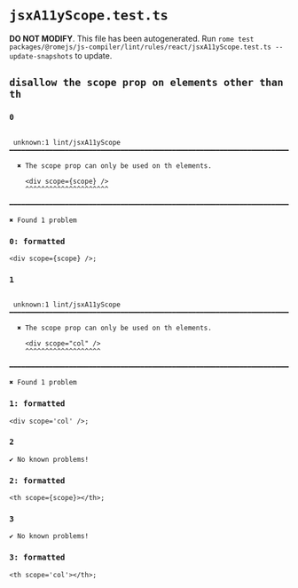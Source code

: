 # `jsxA11yScope.test.ts`

**DO NOT MODIFY**. This file has been autogenerated. Run `rome test packages/@romejs/js-compiler/lint/rules/react/jsxA11yScope.test.ts --update-snapshots` to update.

## `disallow the scope prop on elements other than th`

### `0`

```

 unknown:1 lint/jsxA11yScope ━━━━━━━━━━━━━━━━━━━━━━━━━━━━━━━━━━━━━━━━━━━━━━━━━━━━━━━━━━━━━━━━━━━━━━━

  ✖ The scope prop can only be used on th elements.

    <div scope={scope} />
    ^^^^^^^^^^^^^^^^^^^^^

━━━━━━━━━━━━━━━━━━━━━━━━━━━━━━━━━━━━━━━━━━━━━━━━━━━━━━━━━━━━━━━━━━━━━━━━━━━━━━━━━━━━━━━━━━━━━━━━━━━━

✖ Found 1 problem

```

### `0: formatted`

```
<div scope={scope} />;

```

### `1`

```

 unknown:1 lint/jsxA11yScope ━━━━━━━━━━━━━━━━━━━━━━━━━━━━━━━━━━━━━━━━━━━━━━━━━━━━━━━━━━━━━━━━━━━━━━━

  ✖ The scope prop can only be used on th elements.

    <div scope="col" />
    ^^^^^^^^^^^^^^^^^^^

━━━━━━━━━━━━━━━━━━━━━━━━━━━━━━━━━━━━━━━━━━━━━━━━━━━━━━━━━━━━━━━━━━━━━━━━━━━━━━━━━━━━━━━━━━━━━━━━━━━━

✖ Found 1 problem

```

### `1: formatted`

```
<div scope='col' />;

```

### `2`

```
✔ No known problems!

```

### `2: formatted`

```
<th scope={scope}></th>;

```

### `3`

```
✔ No known problems!

```

### `3: formatted`

```
<th scope='col'></th>;

```
